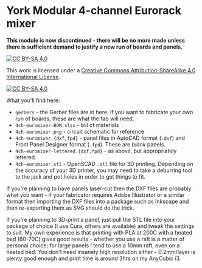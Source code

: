 # York Modular 4-channel Eurorack mixer

**This module is now discontinued - there will be no more made unless there is sufficient demand to justify a new run of boards and panels.**

[![CC BY-SA 4.0][cc-by-sa-shield]][cc-by-sa]

This work is licensed under a
[Creative Commons Attribution-ShareAlike 4.0 International License][cc-by-sa].

[![CC BY-SA 4.0][cc-by-sa-image]][cc-by-sa]

[cc-by-sa]: http://creativecommons.org/licenses/by-sa/4.0/
[cc-by-sa-image]: https://licensebuttons.net/l/by-sa/4.0/88x31.png
[cc-by-sa-shield]: https://img.shields.io/badge/License-CC%20BY--SA%204.0-lightgrey.svg

What you'll find here:

- `gerbers` - the Gerber files are in here; if you want to fabricate your own run of boards, these are what the fab will need.
- `4ch-euromixer-BOM.xlsx` - bill of materials
- `4ch-euromixer.png` - circuit schematic for reference
- `4ch-euromixer.{dxf,fpd}` - panel files in AutoCAD format (`.dxf`) and Front Panel Designer format (`.fpd`). These are _blank_ panels.
- `4ch-euromixer-lettered.{dxf,fpd}` - as above, but appropriately lettered.
- `4ch-euromixer.stl` - OpenSCAD `.stl` file for 3D printing. Depending on the accuracy of your 3D printer, you may need to take a deburring tool to the jack and pot holes in order to get things to fit.

If you're planning to have panels laser-cut then the DXF files are probably what you want - if your fabricator requires Adobe Illustrator or a similar format 
then importing the DXF files into a package such as Inkscape and then re-exporting them as SVG should do the trick.

If you're planning to 3D-print a panel, just pull the STL file into your package of choice (I use Cura, others are available) and tweak the settings to suit.
My own experience is that printing with PLA at 200C with a heated bed (60-70C) gives good results - whether you use a raft is a matter of personal choice; for
large panels I tend to use a 10mm raft, even on a heated bed. You don't need insanely high resolution either - 0.2mm/layer is plenty good enough and print time
is around 3hrs on my AnyCubic i3.

